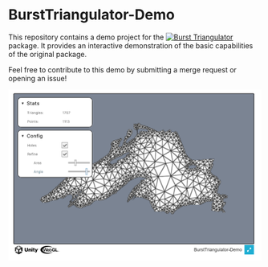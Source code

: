 # BurstTriangulator-Demo

This repository contains a demo project for the [![Burst Triangulator](https://img.shields.io/github/stars/andywiecko/BurstTriangulator?label=BurstTriangulator)](https://github.com/andywiecko/BurstTriangulator) package.
It provides an interactive demonstration of the basic capabilities of the original package.

Feel free to contribute to this demo by submitting a merge request or opening an issue!

![Demo](Documentation~/demo.png)
